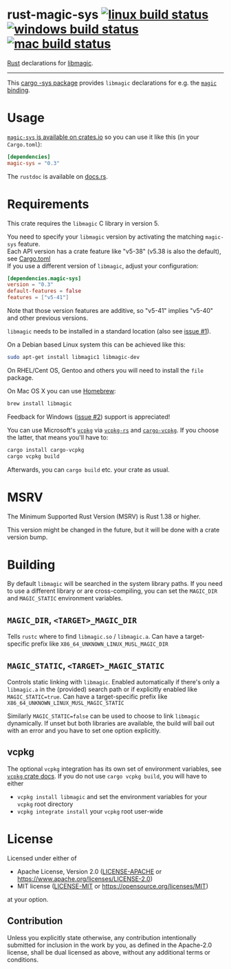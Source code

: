 rust-magic-sys [![linux build status](https://github.com/robo9k/rust-magic-sys/actions/workflows/linux.yml/badge.svg)](https://github.com/robo9k/rust-magic-sys/actions/workflows/linux.yml) [![windows build status](https://github.com/robo9k/rust-magic-sys/actions/workflows/windows.yml/badge.svg)](https://github.com/robo9k/rust-magic-sys/actions/workflows/windows.yml) [![mac build status](https://github.com/robo9k/rust-magic-sys/actions/workflows/mac.yml/badge.svg)](https://github.com/robo9k/rust-magic-sys/actions/workflows/mac.yml)
==============

[Rust](https://www.rust-lang.org/f) declarations for [libmagic](https://www.darwinsys.com/file/).

---

This [cargo -sys package](https://doc.rust-lang.org/cargo/reference/build-scripts.html) provides `libmagic` declarations for e.g. the [`magic` binding](https://crates.io/crates/magic).


# Usage

[`magic-sys` is available on crates.io](https://crates.io/crates/magic-sys) so you can use it like this (in your `Cargo.toml`):

```toml
[dependencies]
magic-sys = "0.3"
```

The `rustdoc` is available on [docs.rs](https://docs.rs/magic-sys).

# Requirements

This crate requires the `libmagic` C library in version 5.

You need to specify your `libmagic` version by activating the matching `magic-sys` feature.  
Each API version has a crate feature like "v5-38" (v5.38 is also the default), see [Cargo.toml](Cargo.toml)  
If you use a different version of `libmagic`, adjust your configuration:
```toml
[dependencies.magic-sys]
version = "0.3"
default-features = false
features = ["v5-41"]
```
Note that those version features are additive, so "v5-41" implies "v5-40" and other previous versions.

`libmagic` needs to be installed in a standard location (also see [issue #1](https://github.com/robo9k/rust-magic-sys/issues/1)).

On a Debian based Linux system this can be achieved like this:
```sh
sudo apt-get install libmagic1 libmagic-dev
```

On RHEL/Cent OS, Gentoo and others you will need to install the `file` package.


On Mac OS X you can use [Homebrew](https://brew.sh/):
```sh
brew install libmagic
```

Feedback for Windows ([issue #2](https://github.com/robo9k/rust-magic-sys/issues/2)) support is appreciated!

You can use Microsoft's [`vcpkg`](https://vcpkg.io) via [`vcpkg-rs`](https://docs.rs/vcpkg) and [`cargo-vcpkg`](https://crates.io/crates/cargo-vcpkg).
If you choose the latter, that means you'll have to:
```sh
cargo install cargo-vcpkg
cargo vcpkg build
```
Afterwards, you can `cargo build` etc. your crate as usual.

# MSRV

The Minimum Supported Rust Version (MSRV) is Rust 1.38 or higher.

This version might be changed in the future, but it will be done with a crate version bump.

# Building

By default `libmagic` will be searched in the system library paths. If you need to use a different library or are cross-compiling, you can set the `MAGIC_DIR` and `MAGIC_STATIC` environment variables.

## `MAGIC_DIR`, `<TARGET>_MAGIC_DIR`
Tells `rustc` where to find `libmagic.so` / `libmagic.a`. Can have a target-specific prefix like `X86_64_UNKNOWN_LINUX_MUSL_MAGIC_DIR`

## `MAGIC_STATIC`, `<TARGET>_MAGIC_STATIC`
Controls static linking with `libmagic`. Enabled automatically if there's only a `libmagic.a` in the (provided) search path or if explicitly enabled like `MAGIC_STATIC=true`. Can have a target-specific prefix like `X86_64_UNKNOWN_LINUX_MUSL_MAGIC_STATIC`

Similarly `MAGIC_STATIC=false` can be used to choose to link `libmagic` dynamically.
If unset but both libraries are available, the build will bail out with an error and you have to set one option explicitly.

## vcpkg
The optional `vcpkg` integration has its own set of environment variables, see [`vcpkg` crate docs](https://docs.rs/vcpkg/#environment-variables).
If you do not use `cargo vcpkg build`, you will have to either
* `vcpkg install libmagic` and set the environment variables for your `vcpkg` root directory
* `vcpkg integrate install` your `vcpkg` root user-wide

# License

Licensed under either of
 * Apache License, Version 2.0 ([LICENSE-APACHE](LICENSE-APACHE) or https://www.apache.org/licenses/LICENSE-2.0)
 * MIT license ([LICENSE-MIT](LICENSE-MIT) or https://opensource.org/licenses/MIT)

at your option.

## Contribution

Unless you explicitly state otherwise, any contribution intentionally submitted
for inclusion in the work by you, as defined in the Apache-2.0 license, shall be dual licensed as above, without any
additional terms or conditions.
